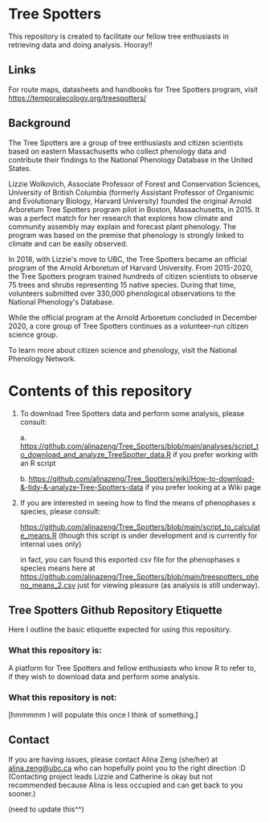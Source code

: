 # Tree Spotters
This repository is created to facilitate our fellow tree enthusiasts in retrieving data and doing analysis. Hooray!!

## Links
For route maps, datasheets and handbooks for Tree Spotters program, visit https://temporalecology.org/treespotters/


## Background
The Tree Spotters are a group of tree enthusiasts and citizen scientists based on eastern Massachusetts who collect phenology data and contribute their findings to the National Phenology Database in the United States.

Lizzie Wolkovich, Associate Professor of Forest and Conservation Sciences, University of British Columbia (formerly Assistant Professor of Organismic and Evolutionary Biology, Harvard University) founded the original Arnold Arboretum Tree Spotters program pilot in Boston, Massachusetts, in 2015. It was a perfect match for her research that explores how climate and community assembly may explain and forecast plant phenology. The program was based on the premise that phenology is strongly linked to climate and can be easily observed.

In 2018, with Lizzie's move to UBC, the Tree Spotters became an official program of the Arnold Arboretum of Harvard University. From 2015-2020, the Tree Spotters program trained hundreds of citizen scientists to observe 75 trees and shrubs representing 15 native species. During that time, volunteers submitted over 330,000 phenological observations to the National Phenology's Database.

While the official program at the Arnold Arboretum concluded in December 2020, a core group of Tree Spotters continues as a volunteer-run citizen science group.

To learn more about citizen science and phenology, visit the National Phenology Network.

# Contents of this repository

1. To download Tree Spotters data and perform some analysis, please consult:
      
      a. https://github.com/alinazeng/Tree_Spotters/blob/main/analyses/script_to_download_and_analyze_TreeSpotter_data.R  if you prefer working with an R script
      
      b. https://github.com/alinazeng/Tree_Spotters/wiki/How-to-download-&-tidy-&-analyze-Tree-Spotters-data    if you prefer looking at a Wiki page
     
2. If you are interested in seeing how to find the means of phenophases x species, please consult:

      https://github.com/alinazeng/Tree_Spotters/blob/main/script_to_calculate_means.R
      (though this script is under development and is currently for internal uses only)
      
      in fact, you can found this exported csv file for the phenophases x species means here at https://github.com/alinazeng/Tree_Spotters/blob/main/treespotters_pheno_means_2.csv
      just for viewing pleasure (as analysis is still underway).


## Tree Spotters Github Repository Etiquette

Here I outline the basic etiquette expected for using this repository.

### What this repository is: 

A platform for Tree Spotters and fellow enthusiasts who know R to refer to, if they wish to download data and perform some analysis.

### What this repository is not:

[hmmmmm I will populate this once I think of something.]

## Contact
If you are having issues, please contact Alina Zeng (she/her) at alina.zeng@ubc.ca who can hopefully point you to the right direction :D
(Contacting project leads Lizzie and Catherine is okay but not recommended because Alina is less occupied and can get back to you sooner.) 

(need to update this^^)
